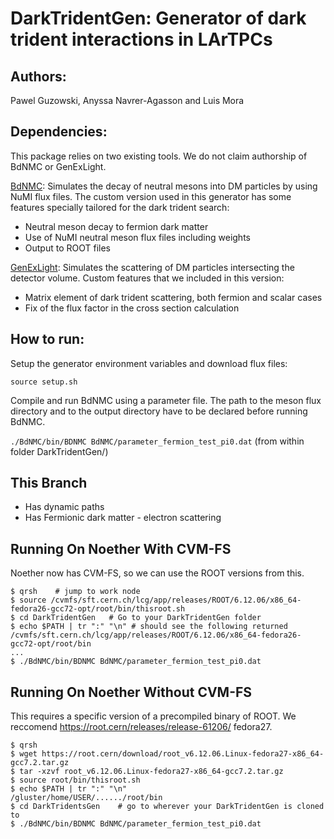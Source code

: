 # DarkTridentGen: Generator of dark trident interactions in LArTPCs

## Authors:

Pawel Guzowski, Anyssa Navrer-Agasson and Luis Mora


## Dependencies:

This package relies on two existing tools. We do not claim authorship 
of BdNMC or GenExLight. 

[BdNMC](https://github.com/pgdeniverville/BdNMC): Simulates the decay of neutral mesons into DM particles
by using NuMI flux files. The custom version used in this generator has some features specially tailored for 
the dark trident search:

* Neutral meson decay to fermion dark matter 
* Use of NuMI neutral meson flux files including weights
* Output to ROOT files 

[GenExLight](https://github.com/rkycia/GenExLight): Simulates the scattering of DM particles intersecting
the detector volume. Custom features that we included in this version:

* Matrix element of dark trident scattering, both fermion and scalar cases
* Fix of the flux factor in the cross section calculation 


## How to run:

Setup the generator environment variables and download flux files:

`source setup.sh`

Compile and run BdNMC using a parameter file. The path to the meson flux directory
and to the output directory have to be declared before running BdNMC. 

`./BdNMC/bin/BDNMC BdNMC/parameter_fermion_test_pi0.dat` (from within folder DarkTridentGen/)

## This Branch
* Has dynamic paths
* Has Fermionic dark matter - electron scattering

## Running On Noether With CVM-FS
Noether now has CVM-FS, so we can use the ROOT versions from this.
```
$ qrsh    # jump to work node
$ source /cvmfs/sft.cern.ch/lcg/app/releases/ROOT/6.12.06/x86_64-fedora26-gcc72-opt/root/bin/thisroot.sh
$ cd DarkTridentGen   # Go to your DarkTridentGen folder
$ echo $PATH | tr ":" "\n" # should see the following returned
/cvmfs/sft.cern.ch/lcg/app/releases/ROOT/6.12.06/x86_64-fedora26-gcc72-opt/root/bin
...
$ ./BdNMC/bin/BDNMC BdNMC/parameter_fermion_test_pi0.dat
```

## Running On Noether Without CVM-FS
This requires a specific version of a precompiled binary of ROOT. We reccomend https://root.cern/releases/release-61206/ fedora27.
```
$ qrsh
$ wget https://root.cern/download/root_v6.12.06.Linux-fedora27-x86_64-gcc7.2.tar.gz
$ tar -xzvf root_v6.12.06.Linux-fedora27-x86_64-gcc7.2.tar.gz
$ source root/bin/thisroot.sh
$ echo $PATH | tr ":" "\n"
/gluster/home/USER/....../root/bin
$ cd DarkTridentsGen    # go to wherever your DarkTridentGen is cloned to
$ ./BdNMC/bin/BDNMC BdNMC/parameter_fermion_test_pi0.dat
```







